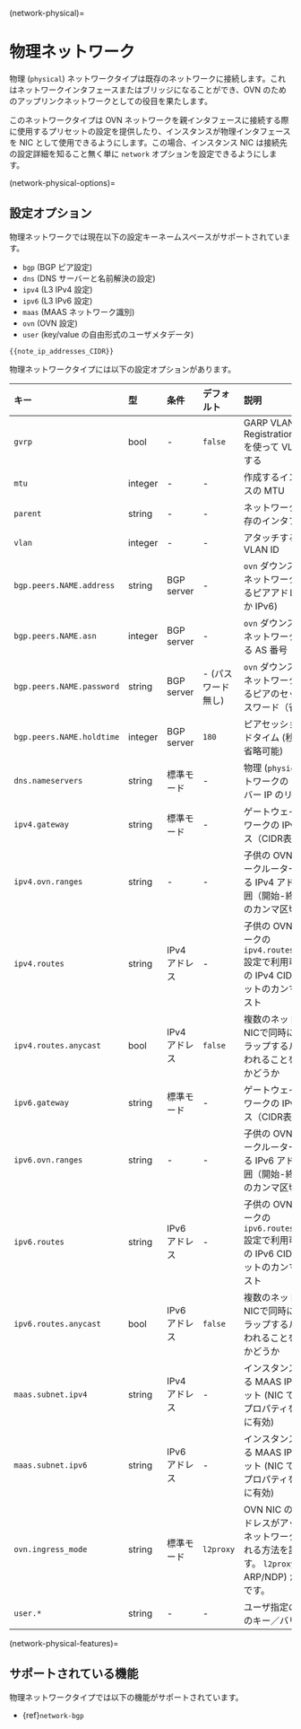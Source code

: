 (network-physical)=
# 物理ネットワーク

<!-- Include start physical intro -->
物理 (`physical`) ネットワークタイプは既存のネットワークに接続します。これはネットワークインタフェースまたはブリッジになることができ、OVN のためのアップリンクネットワークとしての役目を果たします。
<!-- Include end physical intro -->

このネットワークタイプは OVN ネットワークを親インタフェースに接続する際に使用するプリセットの設定を提供したり、インスタンスが物理インタフェースを NIC として使用できるようにします。この場合、インスタンス NIC は接続先の設定詳細を知ること無く単に `network` オプションを設定できるようにします。

(network-physical-options)=
## 設定オプション

物理ネットワークでは現在以下の設定キーネームスペースがサポートされています。

- `bgp` (BGP ピア設定)
- `dns` (DNS サーバーと名前解決の設定)
- `ipv4` (L3 IPv4 設定)
- `ipv6` (L3 IPv6 設定)
- `maas` (MAAS ネットワーク識別)
- `ovn` (OVN 設定)
- `user` (key/value の自由形式のユーザメタデータ)

```{note}
{{note_ip_addresses_CIDR}}
```

物理ネットワークタイプには以下の設定オプションがあります。

キー                      | 型      | 条件          | デフォルト         | 説明
:--                       | :--     | :--           | :--                | :--
`gvrp`                    | bool    | -             | `false`            | GARP VLAN Registration Protocol を使って VLAN を登録する
`mtu`                     | integer | -             | -                  | 作成するインタフェースの MTU
`parent`                  | string  | -             | -                  | ネットワークで使う既存のインタフェース
`vlan`                    | integer | -             | -                  | アタッチする先の VLAN ID
`bgp.peers.NAME.address`  | string  | BGP server    | -                  | `ovn` ダウンストリームネットワークで使用するピアアドレス (IPv4 か IPv6)
`bgp.peers.NAME.asn`      | integer | BGP server    | -                  | `ovn` ダウンストリームネットワークで使用する AS 番号
`bgp.peers.NAME.password` | string  | BGP server    | - (パスワード無し) | `ovn` ダウンストリームネットワークで使用するピアのセッションパスワード（省略可能）
`bgp.peers.NAME.holdtime` | integer | BGP server    | `180`              | ピアセッションホールドタイム (秒で指定、省略可能)
`dns.nameservers`         | string  | 標準モード    | -                  | 物理 (`physical`) ネットワークの DNS サーバー IP のリスト
`ipv4.gateway`            | string  | 標準モード    | -                  | ゲートウェイとネットワークの IPv4 アドレス（CIDR表記）
`ipv4.ovn.ranges`         | string  | -             | -                  | 子供の OVN ネットワークルーターに使用する IPv4 アドレスの範囲（開始-終了 形式) のカンマ区切りリスト
`ipv4.routes`             | string  | IPv4 アドレス | -                  | 子供の OVN ネットワークの `ipv4.routes.external` 設定で利用可能な追加の IPv4 CIDR サブネットのカンマ区切りリスト
`ipv4.routes.anycast`     | bool    | IPv4 アドレス | `false`            | 複数のネットワーク／NICで同時にオーバーラップするルートが使われることを許可するかどうか
`ipv6.gateway`            | string  | 標準モード    | -                  | ゲートウェイとネットワークの IPv6 アドレス（CIDR表記）
`ipv6.ovn.ranges`         | string  | -             | -                  | 子供の OVN ネットワークルーターに使用する IPv6 アドレスの範囲（開始-終了 形式) のカンマ区切りリスト
`ipv6.routes`             | string  | IPv6 アドレス | -                  | 子供の OVN ネットワークの `ipv6.routes.external` 設定で利用可能な追加の IPv6 CIDR サブネットのカンマ区切りリスト
`ipv6.routes.anycast`     | bool    | IPv6 アドレス | `false`            | 複数のネットワーク／NICで同時にオーバーラップするルートが使われることを許可するかどうか
`maas.subnet.ipv4`        | string  | IPv4 アドレス | -                  | インスタンスを登録する MAAS IPv4 サブネット (NIC で `network` プロパティを使う場合に有効)
`maas.subnet.ipv6`        | string  | IPv6 アドレス | -                  | インスタンスを登録する MAAS IPv6 サブネット (NIC で `network` プロパティを使う場合に有効)
`ovn.ingress_mode`        | string  | 標準モード    | `l2proxy`          | OVN NIC の外部 IP アドレスがアップリンクネットワークで広告される方法を設定します。 `l2proxy` (proxy ARP/NDP) か `routed` です。
`user.*`                  | string  | -             | -                  | ユーザ指定の自由形式のキー／バリューペア

(network-physical-features)=
## サポートされている機能

物理ネットワークタイプでは以下の機能がサポートされています。

- {ref}`network-bgp`

